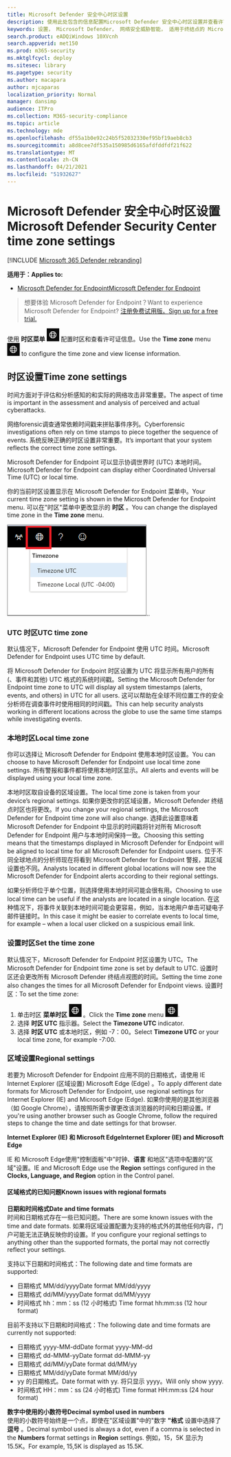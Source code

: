 ```yaml
---
title: Microsoft Defender 安全中心时区设置
description: 使用此处包含的信息配置Microsoft Defender 安全中心时区设置并查看许可证信息。
keywords: 设置， Microsoft Defender， 网络安全威胁智能， 适用于终结点的 Microsoft Defender， 时区， utc， 本地时间， 许可证
search.product: eADQiWindows 10XVcnh
search.appverid: met150
ms.prod: m365-security
ms.mktglfcycl: deploy
ms.sitesec: library
ms.pagetype: security
ms.author: macapara
author: mjcaparas
localization_priority: Normal
manager: dansimp
audience: ITPro
ms.collection: M365-security-compliance
ms.topic: article
ms.technology: mde
ms.openlocfilehash: df55a1b0e92c24b5f52032330ef95bf19aeb8cb3
ms.sourcegitcommit: a8d8cee7df535a150985d6165afdfddfdf21f622
ms.translationtype: MT
ms.contentlocale: zh-CN
ms.lasthandoff: 04/21/2021
ms.locfileid: "51932627"
---
```

# <a name="microsoft-defender-security-center-time-zone-settings"></a><span data-ttu-id="9f949-104">Microsoft Defender 安全中心时区设置</span><span class="sxs-lookup"><span data-stu-id="9f949-104">Microsoft Defender Security Center time zone settings</span></span>

[!INCLUDE [Microsoft 365 Defender rebranding](../../includes/microsoft-defender.md)]

<span data-ttu-id="9f949-105">**适用于：**</span><span class="sxs-lookup"><span data-stu-id="9f949-105">**Applies to:**</span></span>
- [<span data-ttu-id="9f949-106">Microsoft Defender for Endpoint</span><span class="sxs-lookup"><span data-stu-id="9f949-106">Microsoft Defender for Endpoint</span></span>](https://go.microsoft.com/fwlink/p/?linkid=2154037)


><span data-ttu-id="9f949-107">想要体验 Microsoft Defender for Endpoint？</span><span class="sxs-lookup"><span data-stu-id="9f949-107">Want to experience Microsoft Defender for Endpoint?</span></span> [<span data-ttu-id="9f949-108">注册免费试用版。</span><span class="sxs-lookup"><span data-stu-id="9f949-108">Sign up for a free trial.</span></span>](https://www.microsoft.com/microsoft-365/windows/microsoft-defender-atp?ocid=docs-wdatp-settings-abovefoldlink)

<span data-ttu-id="9f949-109">使用 **时区菜单** ![ 时区设置图标 1 ](images/atp-time-zone.png) 配置时区和查看许可证信息。</span><span class="sxs-lookup"><span data-stu-id="9f949-109">Use the **Time zone** menu ![Time zone settings icon1](images/atp-time-zone.png) to configure the time zone and view license information.</span></span>

## <a name="time-zone-settings"></a><span data-ttu-id="9f949-110">时区设置</span><span class="sxs-lookup"><span data-stu-id="9f949-110">Time zone settings</span></span>
<span data-ttu-id="9f949-111">时间方面对于评估和分析感知的和实际的网络攻击非常重要。</span><span class="sxs-lookup"><span data-stu-id="9f949-111">The aspect of time is important in the assessment and analysis of perceived and actual cyberattacks.</span></span>

<span data-ttu-id="9f949-112">网络forensic调查通常依赖时间戳来拼贴事件序列。</span><span class="sxs-lookup"><span data-stu-id="9f949-112">Cyberforensic investigations often rely on time stamps to piece together the sequence of events.</span></span> <span data-ttu-id="9f949-113">系统反映正确的时区设置非常重要。</span><span class="sxs-lookup"><span data-stu-id="9f949-113">It’s important that your system reflects the correct time zone settings.</span></span>

<span data-ttu-id="9f949-114">Microsoft Defender for Endpoint 可以显示协调世界时 (UTC) 本地时间。</span><span class="sxs-lookup"><span data-stu-id="9f949-114">Microsoft Defender for Endpoint can display either Coordinated Universal Time (UTC) or local time.</span></span>

<span data-ttu-id="9f949-115">你的当前时区设置显示在 Microsoft Defender for Endpoint 菜单中。</span><span class="sxs-lookup"><span data-stu-id="9f949-115">Your current time zone setting is shown in the Microsoft Defender for Endpoint menu.</span></span> <span data-ttu-id="9f949-116">可以在"时区"菜单中更改显示的 **时区** 。</span><span class="sxs-lookup"><span data-stu-id="9f949-116">You can change the displayed time zone in the **Time zone** menu.</span></span>

![时区设置图标 2](images/atp-time-zone-menu.png)<span data-ttu-id="9f949-118">.</span><span class="sxs-lookup"><span data-stu-id="9f949-118">.</span></span>

### <a name="utc-time-zone"></a><span data-ttu-id="9f949-119">UTC 时区</span><span class="sxs-lookup"><span data-stu-id="9f949-119">UTC time zone</span></span>
<span data-ttu-id="9f949-120">默认情况下，Microsoft Defender for Endpoint 使用 UTC 时间。</span><span class="sxs-lookup"><span data-stu-id="9f949-120">Microsoft Defender for Endpoint uses UTC time by default.</span></span>

<span data-ttu-id="9f949-121">将 Microsoft Defender for Endpoint 时区设置为 UTC 将显示所有用户的所有 (、事件和其他) UTC 格式的系统时间戳。</span><span class="sxs-lookup"><span data-stu-id="9f949-121">Setting the Microsoft Defender for Endpoint time zone to UTC will display all system timestamps (alerts, events, and others) in UTC for all users.</span></span> <span data-ttu-id="9f949-122">这可以帮助在全球不同位置工作的安全分析师在调查事件时使用相同的时间戳。</span><span class="sxs-lookup"><span data-stu-id="9f949-122">This can help security analysts working in different locations across the globe to use the same time stamps while investigating events.</span></span>

### <a name="local-time-zone"></a><span data-ttu-id="9f949-123">本地时区</span><span class="sxs-lookup"><span data-stu-id="9f949-123">Local time zone</span></span>
<span data-ttu-id="9f949-124">你可以选择让 Microsoft Defender for Endpoint 使用本地时区设置。</span><span class="sxs-lookup"><span data-stu-id="9f949-124">You can choose to have Microsoft Defender for Endpoint use local time zone settings.</span></span> <span data-ttu-id="9f949-125">所有警报和事件都将使用本地时区显示。</span><span class="sxs-lookup"><span data-stu-id="9f949-125">All alerts and events will be displayed using your local time zone.</span></span>

<span data-ttu-id="9f949-126">本地时区取自设备的区域设置。</span><span class="sxs-lookup"><span data-stu-id="9f949-126">The local time zone is taken from your device’s regional settings.</span></span> <span data-ttu-id="9f949-127">如果你更改你的区域设置，Microsoft Defender 终结点时区也将更改。</span><span class="sxs-lookup"><span data-stu-id="9f949-127">If you change your regional settings, the Microsoft Defender for Endpoint time zone will also change.</span></span> <span data-ttu-id="9f949-128">选择此设置意味着 Microsoft Defender for Endpoint 中显示的时间戳将针对所有 Microsoft Defender for Endpoint 用户与本地时间保持一致。</span><span class="sxs-lookup"><span data-stu-id="9f949-128">Choosing this setting means that the timestamps displayed in Microsoft Defender for Endpoint will be aligned to local time for all Microsoft Defender for Endpoint users.</span></span> <span data-ttu-id="9f949-129">位于不同全球地点的分析师现在将看到 Microsoft Defender for Endpoint 警报，其区域设置也不同。</span><span class="sxs-lookup"><span data-stu-id="9f949-129">Analysts located in different global locations will now see the Microsoft Defender for Endpoint alerts according to their regional settings.</span></span>

<span data-ttu-id="9f949-130">如果分析师位于单个位置，则选择使用本地时间可能会很有用。</span><span class="sxs-lookup"><span data-stu-id="9f949-130">Choosing to use local time can be useful if the analysts are located in a single location.</span></span> <span data-ttu-id="9f949-131">在这种情况下，将事件关联到本地时间可能会更容易，例如，当本地用户单击可疑电子邮件链接时。</span><span class="sxs-lookup"><span data-stu-id="9f949-131">In this case it might be easier to correlate events to local time, for example – when a local user clicked on a suspicious email link.</span></span>

### <a name="set-the-time-zone"></a><span data-ttu-id="9f949-132">设置时区</span><span class="sxs-lookup"><span data-stu-id="9f949-132">Set the time zone</span></span>
<span data-ttu-id="9f949-133">默认情况下，Microsoft Defender for Endpoint 时区设置为 UTC。</span><span class="sxs-lookup"><span data-stu-id="9f949-133">The Microsoft Defender for Endpoint time zone is set by default to UTC.</span></span>
<span data-ttu-id="9f949-134">设置时区还会更改所有 Microsoft Defender 终结点视图的时间。</span><span class="sxs-lookup"><span data-stu-id="9f949-134">Setting the time zone also changes the times for all Microsoft Defender for Endpoint views.</span></span>
<span data-ttu-id="9f949-135">设置时区：</span><span class="sxs-lookup"><span data-stu-id="9f949-135">To set the time zone:</span></span>

1. <span data-ttu-id="9f949-136">单击时区 **菜单时区** ![ 设置图标 3 ](images/atp-time-zone.png) 。</span><span class="sxs-lookup"><span data-stu-id="9f949-136">Click the **Time zone** menu ![Time zone settings icon3](images/atp-time-zone.png).</span></span>
2. <span data-ttu-id="9f949-137">选择 **时区 UTC** 指示器。</span><span class="sxs-lookup"><span data-stu-id="9f949-137">Select the **Timezone UTC** indicator.</span></span>
3. <span data-ttu-id="9f949-138">选择 **时区 UTC** 或本地时区，例如 -7：00。</span><span class="sxs-lookup"><span data-stu-id="9f949-138">Select **Timezone UTC** or your local time zone, for example -7:00.</span></span>

### <a name="regional-settings"></a><span data-ttu-id="9f949-139">区域设置</span><span class="sxs-lookup"><span data-stu-id="9f949-139">Regional settings</span></span>
<span data-ttu-id="9f949-140">若要为 Microsoft Defender for Endpoint 应用不同的日期格式，请使用 IE Internet Explorer (区域设置) Microsoft Edge (Edge) 。</span><span class="sxs-lookup"><span data-stu-id="9f949-140">To apply different date formats for Microsoft Defender for Endpoint, use regional settings for Internet Explorer (IE) and Microsoft Edge (Edge).</span></span> <span data-ttu-id="9f949-141">如果你使用的是其他浏览器（如 Google Chrome），请按照所需步骤更改该浏览器的时间和日期设置。</span><span class="sxs-lookup"><span data-stu-id="9f949-141">If you're using another browser such as Google Chrome, follow the required steps to change the time and date settings for that browser.</span></span> 


<span data-ttu-id="9f949-142">**Internet Explorer (IE) 和 Microsoft Edge**</span><span class="sxs-lookup"><span data-stu-id="9f949-142">**Internet Explorer (IE) and Microsoft Edge**</span></span>

<span data-ttu-id="9f949-143">IE 和 Microsoft Edge使用"控制面板"中"时钟、**语言** 和地区"选项中配置的"区域"设置。</span><span class="sxs-lookup"><span data-stu-id="9f949-143">IE and Microsoft Edge use the **Region** settings configured in the **Clocks, Language, and Region** option in the Control panel.</span></span> 


#### <a name="known-issues-with-regional-formats"></a><span data-ttu-id="9f949-144">区域格式的已知问题</span><span class="sxs-lookup"><span data-stu-id="9f949-144">Known issues with regional formats</span></span>

<span data-ttu-id="9f949-145">**日期和时间格式**</span><span class="sxs-lookup"><span data-stu-id="9f949-145">**Date and time formats**</span></span><br>
<span data-ttu-id="9f949-146">时间和日期格式存在一些已知问题。</span><span class="sxs-lookup"><span data-stu-id="9f949-146">There are some known issues with the time and date formats.</span></span> <span data-ttu-id="9f949-147">如果将区域设置配置为支持的格式外的其他任何内容，门户可能无法正确反映你的设置。</span><span class="sxs-lookup"><span data-stu-id="9f949-147">If you configure your regional settings to anything other than the supported formats, the portal may not correctly reflect your settings.</span></span>

<span data-ttu-id="9f949-148">支持以下日期和时间格式：</span><span class="sxs-lookup"><span data-stu-id="9f949-148">The following date and time formats are supported:</span></span>
- <span data-ttu-id="9f949-149">日期格式 MM/dd/yyyy</span><span class="sxs-lookup"><span data-stu-id="9f949-149">Date format MM/dd/yyyy</span></span>
- <span data-ttu-id="9f949-150">日期格式 dd/MM/yyyy</span><span class="sxs-lookup"><span data-stu-id="9f949-150">Date format dd/MM/yyyy</span></span>
- <span data-ttu-id="9f949-151">时间格式 hh：mm：ss (12 小时格式) </span><span class="sxs-lookup"><span data-stu-id="9f949-151">Time format hh:mm:ss (12 hour format)</span></span>

<span data-ttu-id="9f949-152">目前不支持以下日期和时间格式：</span><span class="sxs-lookup"><span data-stu-id="9f949-152">The following date and time formats are currently not supported:</span></span>
- <span data-ttu-id="9f949-153">日期格式 yyyy-MM-dd</span><span class="sxs-lookup"><span data-stu-id="9f949-153">Date format yyyy-MM-dd</span></span>
- <span data-ttu-id="9f949-154">日期格式 dd-MMM-yy</span><span class="sxs-lookup"><span data-stu-id="9f949-154">Date format dd-MMM-yy</span></span>
- <span data-ttu-id="9f949-155">日期格式 dd/MM/yy</span><span class="sxs-lookup"><span data-stu-id="9f949-155">Date format dd/MM/yy</span></span>
- <span data-ttu-id="9f949-156">日期格式 MM/dd/yy</span><span class="sxs-lookup"><span data-stu-id="9f949-156">Date format MM/dd/yy</span></span>
- <span data-ttu-id="9f949-157">yy 的日期格式。</span><span class="sxs-lookup"><span data-stu-id="9f949-157">Date format with yy.</span></span> <span data-ttu-id="9f949-158">将只显示 yyyy。</span><span class="sxs-lookup"><span data-stu-id="9f949-158">Will only show yyyy.</span></span>
- <span data-ttu-id="9f949-159">时间格式 HH：mm：ss (24 小时格式) </span><span class="sxs-lookup"><span data-stu-id="9f949-159">Time format HH:mm:ss (24 hour format)</span></span>

<span data-ttu-id="9f949-160">**数字中使用的小数符号**</span><span class="sxs-lookup"><span data-stu-id="9f949-160">**Decimal symbol used in numbers**</span></span><br>
<span data-ttu-id="9f949-161">使用的小数符号始终是一个点，即使在"区域设置"中的"数字 **"格式** 设置中选择了 **逗号** 。</span><span class="sxs-lookup"><span data-stu-id="9f949-161">Decimal symbol used is always a dot, even if a comma is selected in  the **Numbers** format settings in **Region** settings.</span></span> <span data-ttu-id="9f949-162">例如，15，5K 显示为 15.5K。</span><span class="sxs-lookup"><span data-stu-id="9f949-162">For example, 15,5K is displayed as 15.5K.</span></span>


